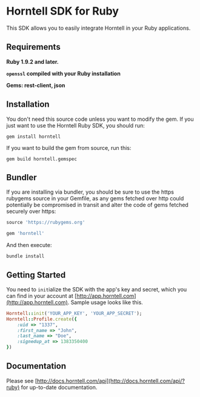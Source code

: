Horntell SDK for Ruby
====================

This SDK allows you to easily integrate Horntell in your Ruby applications.

## Requirements
**Ruby 1.9.2 and later.**

**`openssl` compiled with your Ruby installation**

**Gems: rest-client, json**

## Installation
You don't need this source code unless you want to modify the gem. If you just want to use the Horntell Ruby SDK, you should run:

```
gem install horntell
```

If you want to build the gem from source, run this:

```
gem build horntell.gemspec
```

## Bundler
If you are installing via bundler, you should be sure to use the https rubygems source in your Gemfile, as any gems fetched over http could potentially be compromised in transit and alter the code of gems fetched securely over https:

```ruby
source 'https://rubygems.org'

gem 'horntell'
```

And then execute:

```
bundle install
```

## Getting Started

You need to `init`ialize the SDK with the app's key and secret, which you can find in your account at [http://app.horntell.com](http://app.horntell.com). Sample usage looks like this.

```ruby
Horntell::init('YOUR_APP_KEY', 'YOUR_APP_SECRET');
Horntell::Profile.create({
	:uid => "1337",
	:first_name => "John",
	:last_name => "Doe",
	:signedup_at => 1383350400
})

```

## Documentation

Please see [http://docs.horntell.com/api](http://docs.horntell.com/api/?ruby) for up-to-date documentation.
